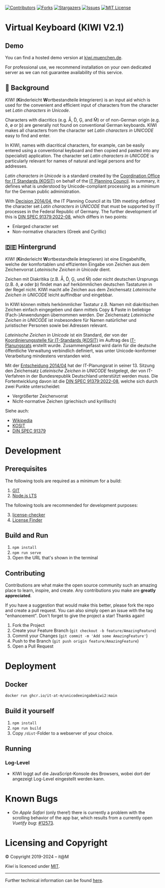 <!-- PROJECT SHIELDS -->
[![Contributors][contributors-shield]][contributors-url]
[![Forks][forks-shield]][forks-url]
[![Stargazers][stars-shield]][stars-url]
[![Issues][issues-shield]][issues-url]
[![MIT License][license-shield]][license-url]

# Virtual Keyboard (KIWI V2.1) #

## Demo

You can find a hosted demo version at [kiwi.muenchen.de](https://kiwi.muenchen.de).

For professional use, we recommend installation on your own dedicated server as we can not guarantee availability of this service.

## :england:󠁧 Background

*KIWI* (**Ki**nderleicht **W**ortbestandteile **i**ntegrieren) is an input aid which is used for the convenient and efficient input of characters from the character set *Latin characters in Unicode*.

Characters with diacritics (e.g. Ẫ, D̂, Ģ, and M̂) or of non-German origin (e.g. ð, ø or þ) are generally not found on conventional German keyboards. KIWI makes all characters from the character set *Latin characters in UNICODE* easy to find and enter.

In KIWI, names with diacritical characters, for example, can be easily entered using a conventional keyboard and then copied and pasted into any (specialist) application. The character set *Latin characters in UNICODE* is particularly relevant for names of natural and legal persons and for addresses.

*Latin characters in Unicode* is a standard created by the [Coordination Office for IT Standards (KOSIT)](https://www.xoev.de/) on behalf of the [IT Planning Council](https://www.it-planungsrat.de/).
In summary, it defines what is understood by Unicode-compliant processing as a minimum for the German public administration.

With [Decision 2014/04](http://www.it-planungsrat.de/DE/Entscheidungen/2014/13_Sitzung/13_Sitzung_Entscheidungen.html), the IT Planning Council at its 13th meeting defined the character set *Latin characters in UNICODE* that must be supported by IT processes in the Federal Republic of Germany.  The further development of this is [DIN SPEC 91379:2022-08](https://de.wikipedia.org/wiki/DIN_SPEC_91379), which differs in two points:

* Enlarged character set
* Non-normative characters (Greek and Cyrillic)

## :de: Hintergrund 

*KIWI* (**Ki**nderleicht **W**ortbestandteile **i**ntegrieren) ist eine Eingabehilfe, welche der komfortablen und effizienten Eingabe von Zeichen aus dem Zeichenvorrat *Lateinische Zeichen in Unicode* dient. 

Zeichen mit Diakritika (z.B. Ẫ, D̂, Ģ, und M̂) oder nicht deutschen Ursprungs (z.B. ð, ø oder þ) findet man auf herkömmlichen deutschen Tastaturen in der Regel nicht. KIWI macht alle Zeichen aus dem Zeichensatz *Lateinische Zeichen in UNICODE* leicht auffindbar und eingebbar. 

In KIWI können mittels herkömmlicher Tastatur z.B. Namen mit diakritischen Zeichen einfach eingegeben und dann mittels Copy & Paste in beliebige (Fach-)Anwendungen übernommen werden. Der Zeichensatz *Lateinische Zeichen in UNICODE* ist insbesondere für Namen natürlicher und juristischer Personen sowie bei Adressen relevant.

*Lateinische Zeichen in Unicode* ist ein Standard, der von der [Koordinierungsstelle für IT-Standards (KOSIT)](https://www.xoev.de/) im Auftrag des [IT-Planungsrats](https://www.it-planungsrat.de/) erstellt wurde. 
Zusammengefasst wird darin für die deutsche öffentliche Verwaltung verbindlich definiert, was unter Unicode-konformer Verarbeitung mindestens verstanden wird.

Mit der [Entscheidung 2014/04](http://www.it-planungsrat.de/DE/Entscheidungen/2014/13_Sitzung/13_Sitzung_Entscheidungen.html) hat der IT-Planungsrat in seiner 13. Sitzung den Zeichensatz *Lateinische Zeichen in UNICODE* festgelegt, der von IT-Verfahren in der Bundesrepublik Deutschland unterstützt werden muss. Die Fortentwicklung davon ist die [DIN SPEC 91379:2022-08](https://de.wikipedia.org/wiki/DIN_SPEC_91379), welche sich durch zwei Punkte unterscheidet:

* Vergrößerter Zeichenvorrat
* Nicht-normative Zeichen (griechisch und kyrillisch)

Siehe auch:

* [Wikipedia](https://de.wikipedia.org/wiki/Lateinische_Zeichen_in_Unicode)
* [KOSIT](https://www.xoev.de/detail.php?gsid=bremen83.c.4813)
* [DIN SPEC 91379](https://de.wikipedia.org/wiki/DIN_SPEC_91379)

# Development

## Prerequisites

The following tools are required as a minimum for a build:

1. [GIT](https://git-scm.com/)
2. [Node.js LTS](https://nodejs.org/)

The following tools are recommended for development purposes:

3. [license-checker](https://www.npmjs.com/package/license-checker)
4. [License Finder](https://github.com/pivotal/LicenseFinder)


## Build and Run

1. `npm install`
2. `npm run serve` 
3. Open the URL that's shown in the terminal

## Contributing

Contributions are what make the open source community such an amazing place to learn, inspire, and create. Any contributions you make are **greatly appreciated**.

If you have a suggestion that would make this better, please fork the repo and create a pull request. You can also simply open an issue with the tag "enhancement".
Don't forget to give the project a star! Thanks again!

1. Fork the Project
2. Create your Feature Branch (`git checkout -b feature/AmazingFeature`)
3. Commit your Changes (`git commit -m 'Add some AmazingFeature'`)
4. Push to the Branch (`git push origin feature/AmazingFeature`)
5. Open a Pull Request

# Deployment

## Docker

`docker run ghcr.io/it-at-m/unicodeeingabekiwi2:main`

## Build it yourself

1. `npm install`
2. `npm run build`
3. Copy `/dist`-Folder to a webserver of your choice.

## Running ##

### Log-Level ###

* KIWI loggt auf die JavaScript-Konsole des Browsers, wobei dort der angezeigt Log-Level eingestellt werden kann.

# Known Bugs

* On *Apple Safari* (only there!) there is currently a problem with the scrolling behavior of the app bar, which results from a currently open *Vuetify bug*: [#12573](https://github.com/vuetifyjs/vuetify/issues/12573).

# Licensing and Copyright

© Copyright 2019-2024 – it@M

*Kiwi* is licenced under [MIT](https://de.wikipedia.org/wiki/MIT-Lizenz).

---

Further technical information can be found [here](ADR.md).

<!-- MARKDOWN LINKS & IMAGES -->
<!-- https://www.markdownguide.org/basic-syntax/#reference-style-links -->
[contributors-shield]: https://img.shields.io/github/contributors/it-at-m/UnicodeEingabeKiwi2.svg?style=for-the-badge
[contributors-url]: https://github.com/it-at-m/UnicodeEingabeKiwi2/graphs/contributors
[forks-shield]: https://img.shields.io/github/forks/it-at-m/UnicodeEingabeKiwi2.svg?style=for-the-badge
[forks-url]: https://github.com/it-at-m/UnicodeEingabeKiwi2/network/members
[stars-shield]: https://img.shields.io/github/stars/it-at-m/UnicodeEingabeKiwi2.svg?style=for-the-badge
[stars-url]: https://github.com/it-at-m/UnicodeEingabeKiwi2/stargazers
[issues-shield]: https://img.shields.io/github/issues/it-at-m/UnicodeEingabeKiwi2.svg?style=for-the-badge
[issues-url]: https://github.com/it-at-m/UnicodeEingabeKiwi2/issues
[license-shield]: https://img.shields.io/github/license/it-at-m/UnicodeEingabeKiwi2.svg?style=for-the-badge
[license-url]: https://github.com/it-at-m/UnicodeEingabeKiwi2/blob/master/LICENSE
[product-screenshot]: images/screenshot.png
